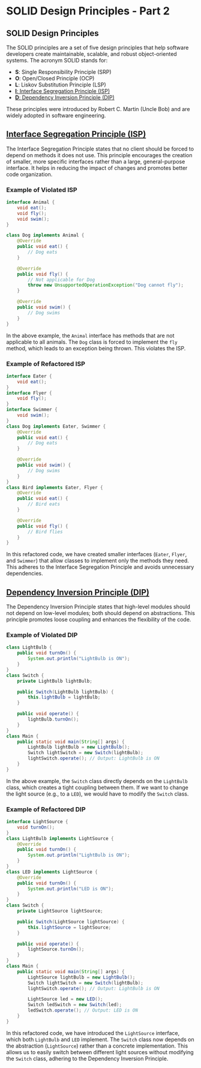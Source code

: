 # SOLID Design Principles - Part 2

## SOLID Design Principles
The SOLID principles are a set of five design principles that help software developers create maintainable, scalable, and robust object-oriented systems. The acronym SOLID stands for:
- **S**: Single Responsibility Principle (SRP)
- **O**: Open/Closed Principle (OCP)
- **L**: Liskov Substitution Principle (LSP)
- [**I**: Interface Segregation Principle (ISP)](#interface-segregation-principle-isp)
- [**D**: Dependency Inversion Principle (DIP)](#dependency-inversion-principle-dip)

These principles were introduced by Robert C. Martin (Uncle Bob) and are widely adopted in software engineering.

## [Interface Segregation Principle (ISP)]()
The Interface Segregation Principle states that no client should be forced to depend on methods it does not use. This principle encourages the creation of smaller, more specific interfaces rather than a large, general-purpose interface. It helps in reducing the impact of changes and promotes better code organization.
### Example of Violated ISP
```java
interface Animal {
    void eat();
    void fly();
    void swim();
}

class Dog implements Animal {
    @Override
    public void eat() {
        // Dog eats
    }

    @Override
    public void fly() {
        // Not applicable for Dog
        throw new UnsupportedOperationException("Dog cannot fly");
    }

    @Override
    public void swim() {
        // Dog swims
    }
}
```
In the above example, the `Animal` interface has methods that are not applicable to all animals. The `Dog` class is forced to implement the `fly` method, which leads to an exception being thrown. This violates the ISP.
### Example of Refactored ISP
```java
interface Eater {
    void eat();
}
interface Flyer {
    void fly();
}
interface Swimmer {
    void swim();
}
class Dog implements Eater, Swimmer {
    @Override
    public void eat() {
        // Dog eats
    }

    @Override
    public void swim() {
        // Dog swims
    }
}
class Bird implements Eater, Flyer {
    @Override
    public void eat() {
        // Bird eats
    }

    @Override
    public void fly() {
        // Bird flies
    }
}
```
In this refactored code, we have created smaller interfaces (`Eater`, `Flyer`, and `Swimmer`) that allow classes to implement only the methods they need. This adheres to the Interface Segregation Principle and avoids unnecessary dependencies.

## [Dependency Inversion Principle (DIP)]()
The Dependency Inversion Principle states that high-level modules should not depend on low-level modules; both should depend on abstractions. This principle promotes loose coupling and enhances the flexibility of the code.
### Example of Violated DIP
```java
class LightBulb {
    public void turnOn() {
        System.out.println("LightBulb is ON");
    }
}
class Switch {
    private LightBulb lightBulb;

    public Switch(LightBulb lightBulb) {
        this.lightBulb = lightBulb;
    }

    public void operate() {
        lightBulb.turnOn();
    }
}
class Main {
    public static void main(String[] args) {
        LightBulb lightBulb = new LightBulb();
        Switch lightSwitch = new Switch(lightBulb);
        lightSwitch.operate(); // Output: LightBulb is ON
    }
}
```
In the above example, the `Switch` class directly depends on the `LightBulb` class, which creates a tight coupling between them. If we want to change the light source (e.g., to a `LED`), we would have to modify the `Switch` class.

### Example of Refactored DIP
```java
interface LightSource {
    void turnOn();
}
class LightBulb implements LightSource {
    @Override
    public void turnOn() {
        System.out.println("LightBulb is ON");
    }
}
class LED implements LightSource {
    @Override
    public void turnOn() {
        System.out.println("LED is ON");
    }
}
class Switch {
    private LightSource lightSource;

    public Switch(LightSource lightSource) {
        this.lightSource = lightSource;
    }

    public void operate() {
        lightSource.turnOn();
    }
}
class Main {
    public static void main(String[] args) {
        LightSource lightBulb = new LightBulb();
        Switch lightSwitch = new Switch(lightBulb);
        lightSwitch.operate(); // Output: LightBulb is ON

        LightSource led = new LED();
        Switch ledSwitch = new Switch(led);
        ledSwitch.operate(); // Output: LED is ON
    }
}
```
In this refactored code, we have introduced the `LightSource` interface, which both `LightBulb` and `LED` implement. The `Switch` class now depends on the abstraction (`LightSource`) rather than a concrete implementation. This allows us to easily switch between different light sources without modifying the `Switch` class, adhering to the Dependency Inversion Principle.